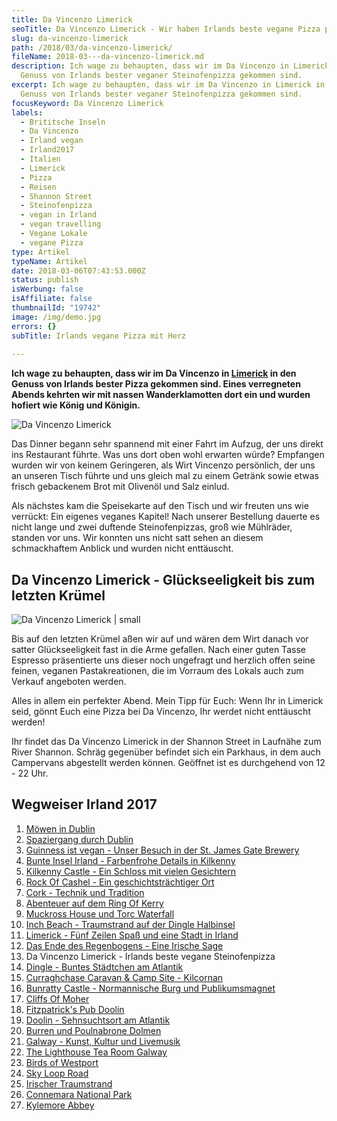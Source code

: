 ```yaml
---
title: Da Vincenzo Limerick
seoTitle: Da Vincenzo Limerick - Wir haben Irlands beste vegane Pizza probiert
slug: da-vincenzo-limerick
path: /2018/03/da-vincenzo-limerick/
fileName: 2018-03---da-vincenzo-limerick.md
description: Ich wage zu behaupten, dass wir im Da Vincenzo in Limerick in den
  Genuss von Irlands bester veganer Steinofenpizza gekommen sind.
excerpt: Ich wage zu behaupten, dass wir im Da Vincenzo in Limerick in den
  Genuss von Irlands bester veganer Steinofenpizza gekommen sind.
focusKeyword: Da Vincenzo Limerick
labels:
  - Brititsche Inseln
  - Da Vincenzo
  - Irland vegan
  - Irland2017
  - Italien
  - Limerick
  - Pizza
  - Reisen
  - Shannon Street
  - Steinofenpizza
  - vegan in Irland
  - vegan travelling
  - Vegane Lokale
  - vegane Pizza
type: Artikel
typeName: Artikel
date: 2018-03-06T07:43:53.000Z
status: publish
isWerbung: false
isAffiliate: false
thumbnailId: "19742"
image: /img/demo.jpg
errors: {}
subTitle: Irlands vegane Pizza mit Herz
  
---
```


**Ich wage zu behaupten, dass wir im Da Vincenzo in
[Limerick](/2018/02/limerick/) in den Genuss von Irlands bester Pizza gekommen
sind. Eines verregneten Abends kehrten wir mit nassen Wanderklamotten dort ein
und wurden hofiert wie König und Königin.**

![Da Vincenzo Limerick](http://cardamonchai.com/wp-content/uploads/2018/02/40224375811_473ae7ca4c_z-300x300.jpg)

Das Dinner begann sehr spannend mit einer Fahrt im Aufzug, der uns direkt ins
Restaurant führte. Was uns dort oben wohl erwarten würde? Empfangen wurden wir
von keinem Geringeren, als Wirt Vincenzo persönlich, der uns an unseren Tisch
führte und uns gleich mal zu einem Getränk sowie etwas frisch gebackenem Brot
mit Olivenöl und Salz einlud.

Als nächstes kam die Speisekarte auf den Tisch und wir freuten uns wie verrückt:
Ein eigenes veganes Kapitel! Nach unserer Bestellung dauerte es nicht lange und
zwei duftende Steinofenpizzas, groß wie Mühlräder, standen vor uns. Wir konnten
uns nicht satt sehen an diesem schmackhaftem Anblick und wurden nicht
enttäuscht.

## Da Vincenzo Limerick - Glückseeligkeit bis zum letzten Krümel

![Da Vincenzo Limerick | small](http://cardamonchai.com/wp-content/uploads/2018/02/25353373347_b6ea5f0c27_z-200x267.jpg)

Bis auf den letzten Krümel aßen wir auf und wären dem Wirt danach vor satter
Glückseeligkeit fast in die Arme gefallen. Nach einer guten Tasse Espresso
präsentierte uns dieser noch ungefragt und herzlich offen seine feinen, veganen
Pastakreationen, die im Vorraum des Lokals auch zum Verkauf angeboten werden.

Alles in allem ein perfekter Abend. Mein Tipp für Euch: Wenn Ihr in Limerick
seid, gönnt Euch eine Pizza bei Da Vincenzo, Ihr werdet nicht enttäuscht werden!

Ihr findet das Da Vincenzo Limerick in der Shannon Street in Laufnähe zum River
Shannon. Schräg gegenüber befindet sich ein Parkhaus, in dem auch Campervans
abgestellt werden können. Geöffnet ist es durchgehend von 12 - 22 Uhr.

## Wegweiser Irland 2017

1.  [Möwen in Dublin](/2017/10/moewen-in-dublin/)
1.  [Spaziergang durch Dublin](/2017/10/kleiner-spaziergang-durch-dublin/)
1.  [Guinness ist vegan - Unser Besuch in der St. James Gate Brewery](/2017/10/guinness-ist-vegan-brauerei-besuch/)
1.  [Bunte Insel Irland - Farbenfrohe Details in Kilkenny](/2017/11/kilkenny-bunte-insel-irland/)
1.  [Kilkenny Castle - Ein Schloss mit vielen Gesichtern](/2017/11/kilkenny-castle/)
1.  [Rock Of Cashel - Ein geschichtsträchtiger Ort](/2017/11/rock-of-cashel/)
1.  [Cork - Technik und Tradition](/2017/12/cork/)
1.  [Abenteuer auf dem Ring Of Kerry](/2018/01/ring-of-kerry/)
1.  [Muckross House und Torc Waterfall](/2018/02/muckross-house-und-torc-waterfall-irland/)
1.  [Inch Beach - Traumstrand auf der Dingle Halbinsel](/2018/02/lieblingsstrand-inch-beach/)
1.  [Limerick - Fünf Zeilen Spaß und eine Stadt in Irland](/2018/02/limerick/)
1.  [Das Ende des Regenbogens - Eine Irische Sage](/2018/02/das-ende-des-regenbogens/)
1.  Da Vincenzo Limerick - Irlands beste vegane Steinofenpizza
1.  [Dingle - Buntes Städtchen am Atlantik](/2018/03/dingle/)
1.  [Curraghchase Caravan &amp; Camp Site - Kilcornan](/2018/03/curraghchase-caravan-camp-site/)
1.  [Bunratty Castle - Normannische Burg und Publikumsmagnet](/2018/03/bunratty-castle/)
1.  [Cliffs Of Moher](/2018/04/cliffs-of-moher/)
1.  [Fitzpatrick's Pub Doolin](/2018/04/fitzpatricks-pub-doolin/)
1.  [Doolin - Sehnsuchtsort am Atlantik](/2018/04/doolin/)
1.  [Burren und Poulnabrone Dolmen](/2018/04/poulnabrone-dolmen-burren/)
1.  [Galway - Kunst, Kultur und Livemusik](/2018/04/galway/)
1.  [The Lighthouse Tea Room Galway](/2018/05/the-lighthouse-tea-room-galway/)
1.  [Birds of Westport](/2018/05/birds-of-westport/)
1.  [Sky Loop Road](/2018/05/sky-loop-road-clifden/)
1.  [Irischer Traumstrand](/2018/05/irischer-traumstrand/)
1.  [Connemara National Park](/2018/05/connemara-national-park/)
1.  [Kylemore Abbey](/2018/05/kylemore-abbey/)

  